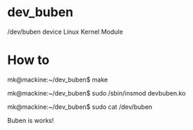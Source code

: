 dev_buben
=========

/dev/buben device Linux Kernel Module

How to
======

mk@mackine:~/dev_buben$ make

mk@mackine:~/dev_buben$ sudo /sbin/insmod devbuben.ko

mk@mackine:~/dev_buben$ sudo cat /dev/buben 

Buben is works!




